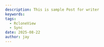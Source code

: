 ```yaml
---
description: This is sample Post for writer
keywords: 
tags:
  - RcloneView
  - Sync
date: 2025-08-22
author: jay
---
```

